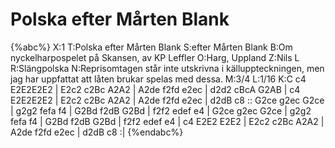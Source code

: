 # Polska efter Mårten Blank

{%abc%}
X:1
T:Polska efter Mårten Blank
S:efter Mårten Blank
B:Om nyckelharpospelet på Skansen, av KP Leffler
O:Harg, Uppland
Z:Nils L
R:Slängpolska
N:Reprisomtagen står inte utskrivna i källuppteckningen, men jag har uppfattat att låten brukar spelas med dessa.
M:3/4
L:1/16
K:C
c4 E2E2E2E2 | E2c2 c2Bc A2A2 | A2de f2fd e2ec | d2d2 cBcA G2AB |
c4 E2E2E2E2 | E2c2 c2Bc A2A2 | A2de f2fd e2ec | d2dB c8 ::
G2ce g2ec G2ce | g2g2 fefa f4 | G2Bd f2dB G2Bd | f2f2 edef e4 |
G2ce g2ec G2ce | g2g2 fefa f4 | G2Bd f2dB G2Bd | f2f2 edef e4 |
c4 E2E2 E2E2 | E2c2 c2Bc A2A2 | A2de f2fd e2ec | d2dB c8 :|
{%endabc%}
